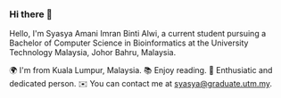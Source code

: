 ### Hi there 👋

Hello, I'm Syasya Amani Imran Binti Alwi, a current student pursuing a Bachelor of Computer Science in Bioinformatics at the University Technology Malaysia, Johor Bahru, Malaysia. 

🌍 I'm from Kuala Lumpur, Malaysia. 
📚 Enjoy reading. 
🤝 Enthusiatic and dedicated person. 
✉️  You can contact me at syasya@graduate.utm.my.
